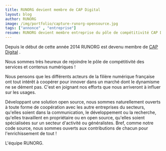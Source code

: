 ```yaml
---
title: RUNORG devient membre de CAP Digital
layout: blog
author: RUNORG
image: /img/portfolio/capture-runorg-opensource.jpg
tags: ["annonce" , "entreprise"]
resume: RUNORG devient membre entreprise du pôle de compétitivité CAP Digital.
--- 
```

Depuis le début de cette année 2014 RUNORG est devenu membre de [CAP Digital](http://daringfireball.net/projects/markdown/) .

Nous sommes très heureux de rejoindre le pôle de compétitivité des services et contenus numériques ! 

Nous pensons que les différents acteurs de la filière numérique française ont tout intérêt à coopérer pour innover dans un marché dont le dynamisme ne se dément pas. C'est en joignant nos efforts que nous arriveront à influer sur les usages.

Développant une solution open source, nous sommes naturellement ouverts à toute forme de coopération avec les autre entreprises du secteurs, qu'elles soient dans la communication, le développement ou la recherche, qu'elles travaillent en propriétaire ou en open source, qu'elles soient spécialisées sur un secteur d'activité ou généralistes. Bref, comme notre code source, nous sommes ouverts aux contributions de chacun pour l'enrichissement de tout !

L'équipe RUNORG.

